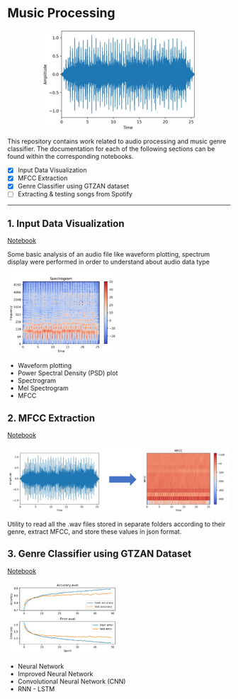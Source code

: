 # Music Processing

<p align="center">
<img width="350" src="./img/plot_wave_white_BG.JPG">
</p>

This repository contains work related to audio processing and music genre classifier. The documentation for each of the following sections can be found within the corresponding notebooks.

- [X] Input Data Visualization
- [X] MFCC Extraction
- [X] Genre Classifier using GTZAN dataset
- [ ] Extracting & testing songs from Spotify

---

## 1. Input Data Visualization

[Notebook]()

Some basic analysis of an audio file like waveform plotting, spectrum display were performed in order to understand about audio data type

<p align="left">
<img width="250" src="./img/plot_log-spectrogram_white_bg.jpg">
</p>

* Waveform plotting
* Power Spectral Density (PSD) plot
* Spectrogram
* Mel Spectrogram
* MFCC

## 2. MFCC Extraction

[Notebook]()

<p align="left">
<img width="500" src="./img/wave_to_mfcc.jpg">
</p>

Utility to read all the .wav files stored in separate folders according to their genre, extract MFCC, and store these values in json format.

## 3. Genre Classifier using GTZAN Dataset

[Notebook]()

<p align="left">
<img width="250" src="./img/train_test_plot_LSTM_white_bg.jpg">
</p>

* Neural Network
* Improved Neural Network
* Convolutional Neural Network (CNN)
* RNN - LSTM

